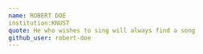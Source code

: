 ```yaml
---
name: ROBERT DOE
institution:KNUST
quote: He who wishes to sing will always find a song
github_user: robert-doe
---
```


